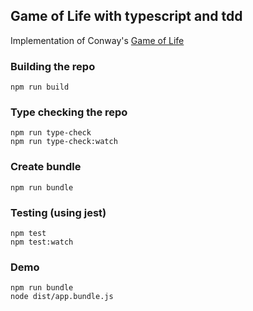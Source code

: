 ## Game of Life with typescript and tdd 

Implementation of Conway's [Game of Life](https://en.wikipedia.org/wiki/Conway%27s_Game_of_Life)

### Building the repo

```npm run build```

### Type checking the repo

```npm run type-check```  
```npm run type-check:watch```

### Create bundle

```npm run bundle```

### Testing (using jest)

```npm test```  
```npm test:watch```

### Demo

```npm run bundle```  
```node dist/app.bundle.js```